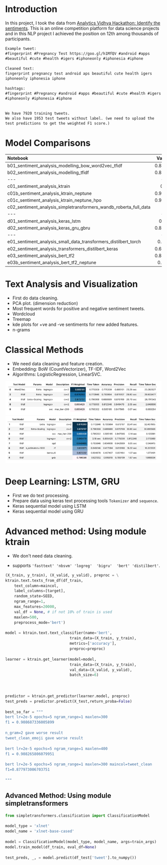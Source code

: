 # Introduction
In this project, I took the data from [Analytics Vidhya Hackathon: Identify the sentiments](https://datahack.analyticsvidhya.com/contest/all/). This is an online competition platform for data science projects and in this NLP project I achieved the position on 12th among thousands of participants.

```
Example tweet:
#fingerprint #Pregnancy Test https://goo.gl/h1MfQV #android #apps #beautiful #cute #health #igers #iphoneonly #iphonesia #iphone

Cleaned text:
fingerprint pregnancy test android aps beautiful cute health igers iphoneonly iphonesia iphone

hashtags:
#fingerprint #Pregnancy #android #apps #beautiful #cute #health #igers #iphoneonly #iphonesia #iphone


We have 7920 training tweets.
We also have 1953 test tweets without label. (we need to upload the test predictions to get the weighted F1 score.)
```

# Model Comparisons
|Notebook  | Valid F1| Test F1  |
| :---| :---: | ---: |
| b01_sentiment_analysis_modelling_bow_word2vec_tfidf | 0.885101 |  |
| b02_sentiment_analysis_modelling_tfidf | 0.876263 |  |
| --- | --- | --- |
| c01_sentiment_analysis_ktrain | 0.88  |  |
| c01b_sentiment_analysis_ktrain_neptune |0.924609  | 0.907575 |
| c01c_sentiment_analysis_ktrain_neptune_hpo | 0.917368 | 0.877973  |
|c02_sentiment_analysis_simpletransformers_wandb_roberta_full_data  |  |  |
|---  |---  | --- |
| d01_sentiment_analysis_keras_lstm | 0.860 | 0.83785 |
| d02_sentiment_analysis_keras_gru_gbru | 0.871895 |  |
|---  | --- |---  |
|e01_sentiment_analysis_small_data_transformers_distilbert_torch  | 0.9120 |  |
| e02_sentiment_analysis_transformers_distilbert_keras | 0.663583 |  |
| e03_sentiment_analysis_bert_tf2 | 0.884748 |  |
| e03b_sentiment_analysis_bert_tf2_neptune | 0.8787 |  |



# Text Analysis and Visualization
- First do data cleaning.
- PCA plot. (dimension reduction)
- Most frequent words for positive and negative sentiment tweets.
- Wordcloud
- Treemap
- kde plots for +ve and -ve sentiments for new added features.
- n-grams

# Classical Methods
- We need data cleaning and feature creation.
- Embedding: BoW (CountVectorizer), TF-IDF, Word2Vec
- Algorithms: LogisticRegression, LinearSVC.

![](images/results_classical.png)
![](images/results_classical2.png)

# Deep Learning: LSTM, GRU
- First we do text processing.
- Prepare data using keras text processing tools `Tokenizer` and `sequence`.
- Keras sequential model using LSTM
- Keras sequential model using GRU


# Advanced method: Using module ktrain
- We don't need data cleaning.

- supports `'fasttext' 'nbsvm' 'logreg'  'bigru'  'bert' 'distilbert'`.

```python
(X_train, y_train), (X_valid, y_valid), preproc = \
ktrain.text.texts_from_df(df_train,
    text_column=maincol,
    label_columns=[target],
    random_state=SEED,
    ngram_range=1,
    max_features=20000,
    val_df = None, # if not 10% of train is used
    maxlen=500,
    preprocess_mode='bert')

model = ktrain.text.text_classifier(name='bert',
                             train_data=(X_train, y_train),
                             metrics=['accuracy'],
                             preproc=preproc)

learner = ktrain.get_learner(model=model,
                             train_data=(X_train, y_train),
                             val_data=(X_valid, y_valid),
                             batch_size=6)



predictor = ktrain.get_predictor(learner.model, preproc)
test_preds = predictor.predict(X_test,return_proba=False)

best_so_far = """
bert lr=2e-5 epochs=5 ngram_range=1 maxlen=300
f1 = 0.908687336005899

n_gram=2 gave worse result
tweet_clean_emoji gave worse result

bert lr=2e-5 epochs=5 ngram_range=1 maxlen=400
f1 = 0.908265806079951

bert lr=2e-5 epochs=5 ngram_range=1 maxlen=300 maincol=tweet_clean
f1=0.877973006703751

"""
```

## Advanced Method: Using module simpletransformers

```python
from simpletransformers.classification import ClassificationModel

model_type = 'xlnet'
model_name = 'xlnet-base-cased'

model = ClassificationModel(model_type, model_name, args=train_args)
model.train_model(df_train, eval_df=None)

test_preds, _, = model.predict(df_test['tweet'].to_numpy())
```
